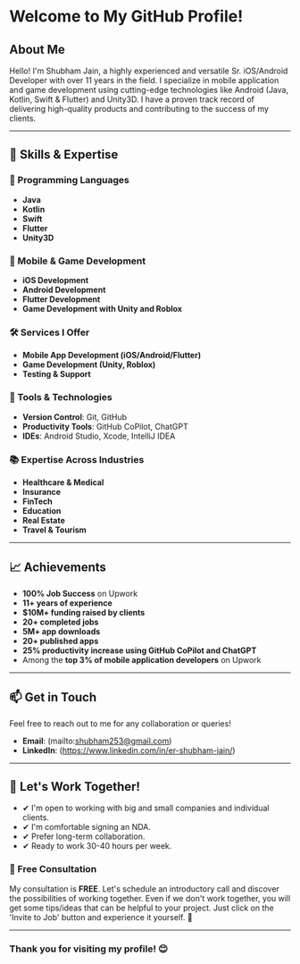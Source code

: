# Welcome to My GitHub Profile!

## About Me

Hello! I'm Shubham Jain, a highly experienced and versatile Sr. iOS/Android Developer with over 11 years in the field. I specialize in mobile application and game development using cutting-edge technologies like Android (Java, Kotlin, Swift & Flutter) and Unity3D. I have a proven track record of delivering high-quality products and contributing to the success of my clients.

---

## 🌟 Skills & Expertise

### 🚀 Programming Languages
- **Java**
- **Kotlin**
- **Swift**
- **Flutter**
- **Unity3D**

### 📱 Mobile & Game Development
- **iOS Development**
- **Android Development**
- **Flutter Development**
- **Game Development with Unity and Roblox**

### 🛠️ Services I Offer
- **Mobile App Development (iOS/Android/Flutter)**
- **Game Development (Unity, Roblox)**
- **Testing & Support**

### 🔧 Tools & Technologies
- **Version Control**: Git, GitHub
- **Productivity Tools**: GitHub CoPilot, ChatGPT
- **IDEs**: Android Studio, Xcode, IntelliJ IDEA

### 📚 Expertise Across Industries
- **Healthcare & Medical**
- **Insurance**
- **FinTech**
- **Education**
- **Real Estate**
- **Travel & Tourism**

---

## 📈 Achievements
- **100% Job Success** on Upwork
- **11+ years of experience**
- **$10M+ funding raised by clients**
- **20+ completed jobs**
- **5M+ app downloads**
- **20+ published apps**
- **25% productivity increase using GitHub CoPilot and ChatGPT**
- Among the **top 3% of mobile application developers** on Upwork

---

## 📫 Get in Touch

Feel free to reach out to me for any collaboration or queries!

- **Email**: (mailto:shubham253@gmail.com)
- **LinkedIn**: (https://www.linkedin.com/in/er-shubham-jain/)

---

## 🚀 Let's Work Together!

- ✔ I'm open to working with big and small companies and individual clients.
- ✔ I'm comfortable signing an NDA.
- ✔ Prefer long-term collaboration.
- ✔ Ready to work 30-40 hours per week.

### 💬 Free Consultation

My consultation is **FREE**. Let's schedule an introductory call and discover the possibilities of working together. Even if we don't work together, you will get some tips/ideas that can be helpful to your project. Just click on the 'Invite to Job' button and experience it yourself. 🙌

---

### Thank you for visiting my profile! 😊
